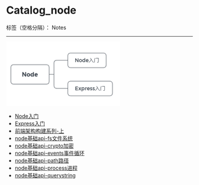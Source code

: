 ﻿# Catalog_node

标签（空格分隔）： Notes

---
![Node系列](https://raw.githubusercontent.com/rel-start/Notes/picture/picture/Catalog_node.png)

- [Node入门](https://github.com/rel-start/Notes/blob/master/Node/Introduction%20to%20Node.md)
- [Express入门](https://github.com/rel-start/Notes/blob/master/Node/Introduction%20to%20Express.md)
- [前端架构构建系列-上](https://github.com/rel-start/Notes/blob/master/Node/chixubushu&duan-cli.md)
- [node基础api-fs文件系统](https://github.com/rel-start/Notes/blob/master/Node/node-api-fs.md)
- [node基础api-crypto加密](https://github.com/rel-start/Notes/blob/master/Node/node-api-crypto.md)
- [node基础api-events事件循环](https://github.com/rel-start/Notes/blob/master/Node/node-api-events.md)
- [node基础api-path路径](https://github.com/rel-start/Notes/blob/master/Node/node-api-path.md)
- [node基础api-process进程](https://github.com/rel-start/Notes/blob/master/Node/node-api-process.md)
- [node基础api-querystring](https://github.com/rel-start/Notes/blob/master/Node/node-api-querystring.md)




